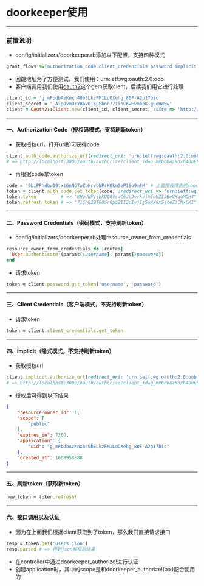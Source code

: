 # doorkeeper使用
---

### 前置说明 
* config/initializers/doorkeeper.rb添加以下配置，支持四种模式
```ruby
grant_flows %w[authorization_code client_credentials password implicit]
```
* 回跳地址为了方便测试，我们使用：urn:ietf:wg:oauth:2.0:oob
* 客户端调用我们使用[oauth2](https://github.com/oauth-xx/oauth2)这个gem获取clent，后续我们用它进行处理
```ruby
client_id = 'g_mPbdbAzKnxh40bELkzFM1LdOXehg_80F-A2p17bic'
client_secret = '_AipOvmDrY86vDTsGFbnn771ihCKwEvmbbK-gEoHW5w'
client = OAuth2::Client.new(client_id, client_secret, :site => 'http://localhost:3000')
```
---

#### 一、Authorization Code（授权码模式，支持刷新token）
* 获取授权url，打开url即可获得code
```ruby
client.auth_code.authorize_url(redirect_uri: 'urn:ietf:wg:oauth:2.0:oob')
# => http://localhost:3000/oauth/authorize?client_id=g_mPbdbAzKnxh40bELkzFM1LdOXehg_80F-A2p17bic&redirect_uri=urn%3Aietf%3Awg%3Aoauth%3A2.0%3Aoob&response_type=code
```

* 再根据code拿token
```ruby
code = '9biPPhdbw19txt6nNGTwZbHrvbNPrKOkm5eP1So9mtM' # 上面授权得到的code
token = client.auth_code.get_token(code, :redirect_uri => 'urn:ietf:wg:oauth:2.0:oob')
token.token         # => "KHoUWPyjbkUGGvswC6JcJvrkvjmfoUZIJBeVXqgMGH4"
token.refresh_token # => "71ChQ2BTO0SrQpS2II2pIyjIjSwKX8xSjteZ3CMxCKI"
```
---

#### 二、Password Credentials（密码模式，支持刷新token）
* config/initializers/doorkeeper.rb处理resource_owner_from_credentials
```ruby
resource_owner_from_credentials do |routes|
  User.authenticate!(params[:username], params[:password])
end
```
* 请求token
```ruby
token = client.password.get_token('username', 'password')
```
---

#### 三、Client Credentials（客户端模式，不支持刷新token）
* 请求token
```ruby
token = client.client_credentials.get_token
```
---

#### 四、implicit（隐式模式，不支持刷新token）
* 获取授权url
```ruby
client.implicit.authorize_url(redirect_uri: 'urn:ietf:wg:oauth:2.0:oob')
# => http://localhost:3000/oauth/authorize?client_id=g_mPbdbAzKnxh40bELkzFM1LdOXehg_80F-A2p17bic&redirect_uri=urn%3Aietf%3Awg%3Aoauth%3A2.0%3Aoob&response_type=token
```

* 授权后可得到以下结果
```json
{
    "resource_owner_id": 1,
    "scope": [
        "public"
    ],
    "expires_in": 7200,
    "application": {
        "uid": "g_mPbdbAzKnxh40bELkzFM1LdOXehg_80F-A2p17bic"
    },
    "created_at": 1608958888
}
```
---

#### 五、刷新token（获取新token）
```ruby
new_token = token.refresh!
```
---

#### 六、接口调用以及认证
* 因为在上面我们根据client获取到了token，那么我们直接请求接口
```ruby
resp = token.get('users.json')
resp.parsed # => 得到json解析后结果
```
* 在controller中通过doorkeeper_authorize!进行认证
* 创建application时，其中的scope是和doorkeeper_authorize!(:xx)配合使用的

